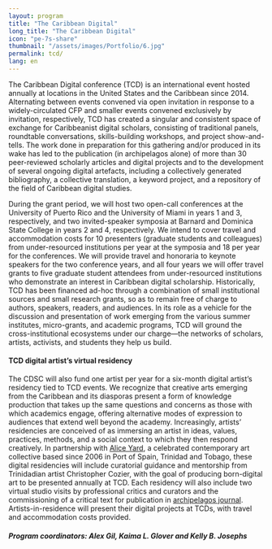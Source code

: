 ```yaml
---
layout: program
title: "The Caribbean Digital"
long_title: "The Caribbean Digital"
icon: "pe-7s-share"
thumbnail: "/assets/images/Portfolio/6.jpg"
permalink: tcd/
lang: en
---
```


<div class="portfolio-details">
    <p>The Caribbean Digital conference (TCD) is an international event hosted annually at locations in the United States and the Caribbean since 2014. Alternating between events convened via open invitation in response to a widely-circulated CFP and smaller events convened exclusively by invitation, respectively, TCD has created a singular and consistent space of exchange for Caribbeanist digital scholars, consisting of traditional panels, roundtable conversations, skills-building workshops, and project show-and-tells. The work done in preparation for this gathering and/or produced in its wake has led to the publication (in archipelagos alone) of more than 30 peer-reviewed scholarly articles and digital projects and to the development of several ongoing digital artefacts, including a collectively generated bibliography, a collective translation, a keyword project, and a repository of the field of Caribbean digital studies.</p>
    <p>During the grant period, we will host two open-call conferences at the University of Puerto Rico and the University of Miami in years 1 and 3, respectively, and two invited-speaker symposia at Barnard and Dominica State College in years 2 and 4, respectively. We intend to cover travel and accommodation costs for 10 presenters (graduate students and colleagues) from under-resourced institutions per year at the symposia and 18 per year for the conferences. We will provide travel and honoraria to keynote speakers for the two conference years, and all four years we will offer travel grants to five graduate student attendees from under-resourced institutions who demonstrate an interest in Caribbean digital scholarship. Historically, TCD has been financed ad-hoc through a combination of small institutional sources and small research grants, so as to remain free of charge to authors, speakers, readers, and audiences. In its role as a vehicle for the discussion and presentation of work emerging from the various summer institutes, micro-grants, and academic programs, TCD will ground the cross-institutional ecosystems under our charge—the networks of scholars, artists, activists, and students they help us build.</p>
    <h4>TCD digital artist’s virtual residency</h4>
    <p>The CDSC will also fund one artist per year for a six-month digital artist’s residency tied to TCD events. We recognize that creative arts emerging from the Caribbean and its diasporas present a form of knowledge production that takes up the same questions and concerns as those with which academics engage, offering alternative modes of expression to audiences that extend well beyond the academy. Increasingly, artists’ residencies are conceived of as immersing an artist in ideas, values, practices, methods, and a social context to which they then respond creatively. In partnership with <a href="http://aliceyard.blogspot.com/" target="_blank">Alice Yard</a>, a celebrated contemporary art collective based since 2006 in Port of Spain, Trinidad and Tobago, these digital residencies will include curatorial guidance and mentorship from Trinidadian artist Christopher Cozier, with the goal of producing born-digital art to be presented annually at TCD. Each residency will also include two virtual studio visits by professional critics and curators and the commissioning of a critical text for publication in <a href="https://archipelagosjournal.org/" targe="_blank">archipelagos journal</a>. Artists-in-residence will present their digital projects at TCDs, with travel and accommodation costs provided.</p>
    <div><h5>Program coordinators: Alex Gil, Kaima L. Glover and Kelly B. Josephs</h5></div>
</div>
